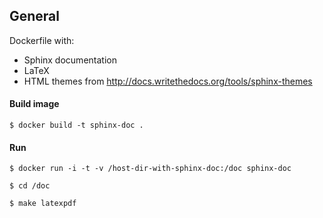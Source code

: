 ## General

Dockerfile with: 
* Sphinx documentation
* LaTeX
* HTML themes from http://docs.writethedocs.org/tools/sphinx-themes
 

#### Build image

``` 
$ docker build -t sphinx-doc .
```

#### Run

``` 
$ docker run -i -t -v /host-dir-with-sphinx-doc:/doc sphinx-doc
```

``` 
$ cd /doc
```

``` 
$ make latexpdf
```

